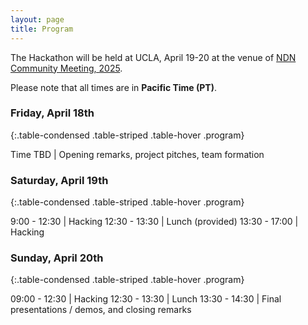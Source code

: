 ```yaml
---
layout: page
title: Program
---
```

The Hackathon will be held at UCLA, April 19-20 at the venue of [NDN Community Meeting, 2025](https://ndncomm2025.named-data.net/).

Please note that all times are in **Pacific Time (PT)**.

### Friday, April 18th

{:.table-condensed .table-striped .table-hover .program}

Time TBD | Opening remarks, project pitches, team formation

### Saturday, April 19th

{:.table-condensed .table-striped .table-hover .program}

9:00 - 12:30 | Hacking
12:30 - 13:30 | Lunch (provided)
13:30 - 17:00 | Hacking

### Sunday, April 20th

{:.table-condensed .table-striped .table-hover .program}

09:00 - 12:30 | Hacking
12:30 - 13:30 | Lunch
13:30 - 14:30 | Final presentations / demos, and closing remarks